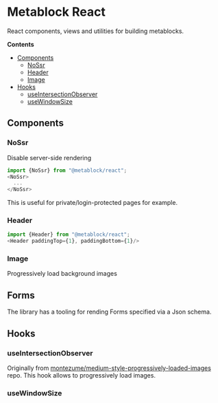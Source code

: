 # Metablock React

React components, views and utilities for building metablocks.

<!-- START doctoc generated TOC please keep comment here to allow auto update -->
<!-- DON'T EDIT THIS SECTION, INSTEAD RE-RUN doctoc TO UPDATE -->
**Contents**

- [Components](#components)
  - [NoSsr](#nossr)
  - [Header](#header)
  - [Image](#image)
- [Hooks](#hooks)
  - [useIntersectionObserver](#useintersectionobserver)
  - [useWindowSize](#usewindowsize)

<!-- END doctoc generated TOC please keep comment here to allow auto update -->

## Components

### NoSsr

Disable server-side rendering
```js
import {NoSsr} from "@metablock/react";
<NoSsr>
  ...
</NoSsr>
```
This is useful for private/login-protected pages for example.

### Header

```js
import {Header} from "@metablock/react";
<Header paddingTop={1}, paddingBottom={1}/>
```

### Image

Progressively load background images

## Forms

The library has a tooling for rending Forms specified via a Json schema.

## Hooks

### useIntersectionObserver

Originally from [montezume/medium-style-progressively-loaded-images](https://github.com/montezume/medium-style-progressively-loaded-images) repo.
This hook allows to progressively load images.

### useWindowSize
